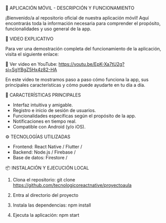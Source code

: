 📱 APLICACIÓN MÓVIL - DESCRIPCIÓN Y FUNCIONAMIENTO

¡Bienvenido/a al repositorio oficial de nuestra aplicación móvil! Aquí encontrarás toda la información necesaria para comprender el propósito, funcionalidades y uso general de la app.

🎥 VIDEO EXPLICATIVO

Para ver una demostración completa del funcionamiento de la aplicación, visita el siguiente enlace:

🔗 Ver video en YouTube: https://youtu.be/EpK-Xa7tU2g?si=SgYBgZ5Hx4z82-HA

En este video te mostramos paso a paso cómo funciona la app, sus principales características y cómo puede ayudarte en tu día a día.

🚀 CARACTERÍSTICAS PRINCIPALES

- Interfaz intuitiva y amigable.
- Registro e inicio de sesión de usuarios.
- Funcionalidades específicas según el propósito de la app.
- Notificaciones en tiempo real.
- Compatible con Android (y/o iOS).

⚙️ TECNOLOGÍAS UTILIZADAS

- Frontend: React Native / Flutter /
- Backend: Node.js / Firebase /
- Base de datos: Firestore / 

📦 INSTALACIÓN Y EJECUCIÓN LOCAL

1. Clona el repositorio:
   git clone https://github.com/tecnologicoreactnative/proyectoaula

2. Entra al directorio del proyecto

3. Instala las dependencias:
   npm install

4. Ejecuta la aplicación:
   npm start

